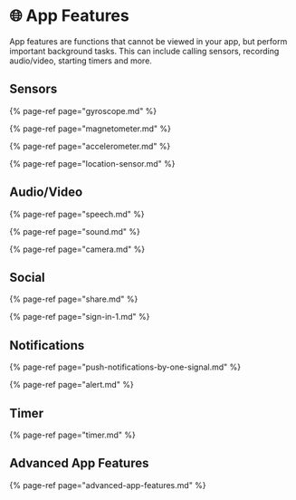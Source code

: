 # 🌐 App Features

App features are functions that cannot be viewed in your app, but perform important background tasks. This can include calling sensors, recording audio/video, starting timers and more.

## Sensors

{% page-ref page="gyroscope.md" %}

{% page-ref page="magnetometer.md" %}

{% page-ref page="accelerometer.md" %}

{% page-ref page="location-sensor.md" %}

## Audio/Video

{% page-ref page="speech.md" %}

{% page-ref page="sound.md" %}

{% page-ref page="camera.md" %}

## Social

{% page-ref page="share.md" %}

{% page-ref page="sign-in-1.md" %}

## Notifications

{% page-ref page="push-notifications-by-one-signal.md" %}

{% page-ref page="alert.md" %}

## Timer

{% page-ref page="timer.md" %}

## Advanced App Features

{% page-ref page="advanced-app-features.md" %}


